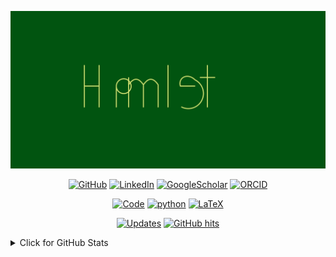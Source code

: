 ![Monash UAS](https://raw.githubusercontent.com/Hamlet99/Hamlet99/master/resources/hamlet.svg)

<p align="center">
    <a href="https://github.com/Hamlet99" target="_blank"><img alt="GitHub" src="https://img.shields.io/badge/-@Hamlet99-181717?style=for-the-badge&logo=GitHub&logoColor=white"></a>
    <a href="https://www.linkedin.com/in/hamlet-khachatryan/" target="_blank"><img alt="LinkedIn" src="https://img.shields.io/badge/-LinkedIn-0077B5?style=for-the-badge&logo=Linkedin&logoColor=white"></a>
    <a href="https://scholar.google.com/citations?hl=en&user=F0TszZMAAAAJ" target="_blank"><img alt="GoogleScholar" src="https://img.shields.io/badge/Google%20Scholar-4285F4?style=for-the-badge&logo=google-scholar&logoColor=white"></a>
    <a href="https://orcid.org/0000-0002-8136-3166" target="_blank"><img alt="ORCID" src="https://img.shields.io/badge/-ORCID-A6CE39?style=for-the-badge&logo=ORCID&logoColor=white"></a>
</p>

<p align="center">
    <a href="https://github.com/Hamlet99?tab=repositories" target="_blank"><img alt="Code" src="https://img.shields.io/badge/-code-000000?style=for-the-badge&logo=Plex&logoColor=white"></a>
    <a href="https://github.com/Hamlet99?tab=repositories&language=python" target="_blank"><img alt="python" src="https://img.shields.io/badge/-python-3776AB?style=for-the-badge&logo=Python&logoColor=white"></a>
    <a href="https://github.com/Hamlet99?tab=repositories&language=TeX" target="_blank"><img alt="LaTeX" src="https://img.shields.io/badge/-LaTeX-008080?style=for-the-badge&logo=LaTeX&logoColor=white"></a>
</p>

<p align="center">
    <a href="https://github.com/Hamlet99?tab=followers" target="_blank"><img alt="Updates" src="https://img.shields.io/badge/--000000?style=for-the-badge&logo=RSS&logoColor=white"></a>
    <a href="https://github.com/Hamlet99/Hamlet99" target="_blank"><img alt="GitHub hits" src="https://img.shields.io/github/last-commit/Hamlet99/Hamlet99?label=profile%20updated&style=for-the-badge"></a>
</p>

<details>
<summary>Click for GitHub Stats</summary>
<p align="center">
    <img alt = "GitHub Stats" src="https://github-readme-stats.vercel.app/api?username=Hamlet99&show_icons=true&hide=issues&icon_color=000000&hide_border=true&title_color=5391FE&text_color=555">
    <br>
    <img alt = "Top Language" src="https://github-readme-stats.vercel.app/api/top-langs/?username=Hamlet99&hide=html,&hide_border=true&title_color=5391FE&text_color=555"
</p>
</details>
